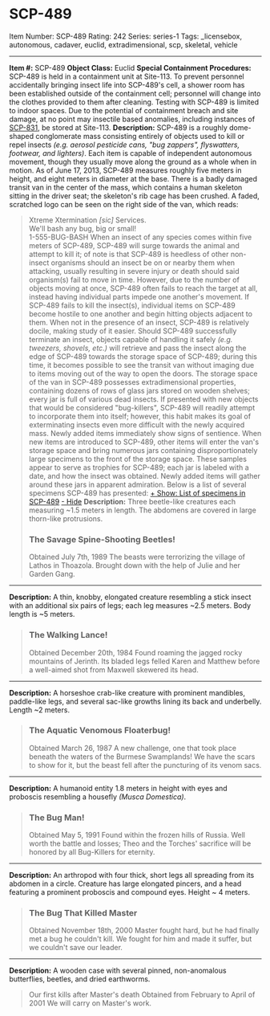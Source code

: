 # SCP-489
Item Number: SCP-489
Rating: 242
Series: series-1
Tags: _licensebox, autonomous, cadaver, euclid, extradimensional, scp, skeletal, vehicle

---

**Item #:** SCP-489
**Object Class:** Euclid
**Special Containment Procedures:** SCP-489 is held in a containment unit at Site-113. To prevent personnel accidentally bringing insect life into SCP-489's cell, a shower room has been established outside of the containment cell; personnel will change into the clothes provided to them after cleaning. Testing with SCP-489 is limited to indoor spaces.
Due to the potential of containment breach and site damage, at no point may insectile based anomalies, including instances of [SCP-831](/scp-831), be stored at Site-113.
**Description:** SCP-489 is a roughly dome-shaped conglomerate mass consisting entirely of objects used to kill or repel insects _(e.g. aerosol pesticide cans, "bug zappers", flyswatters, footwear, and lighters)_. Each item is capable of independent autonomous movement, though they usually move along the ground as a whole when in motion. As of June 17, 2013, SCP-489 measures roughly five meters in height, and eight meters in diameter at the base.
There is a badly damaged transit van in the center of the mass, which contains a human skeleton sitting in the driver seat; the skeleton's rib cage has been crushed. A faded, scratched logo can be seen on the right side of the van, which reads:
> Xtreme Xtermination _[sic]_ Services.  
>  We'll bash any bug, big or small!  
>  1-555-BUG-BASH
When an insect of any species comes within five meters of SCP-489, SCP-489 will surge towards the animal and attempt to kill it; of note is that SCP-489 is heedless of other non-insect organisms should an insect be on or nearby them when attacking, usually resulting in severe injury or death should said organism(s) fail to move in time. However, due to the number of objects moving at once, SCP-489 often fails to reach the target at all, instead having individual parts impede one another's movement. If SCP-489 fails to kill the insect(s), individual items on SCP-489 become hostile to one another and begin hitting objects adjacent to them. When not in the presence of an insect, SCP-489 is relatively docile, making study of it easier.
Should SCP-489 successfully terminate an insect, objects capable of handling it safely _(e.g. tweezers, shovels, etc.)_ will retrieve and pass the insect along the edge of SCP-489 towards the storage space of SCP-489; during this time, it becomes possible to see the transit van without imaging due to items moving out of the way to open the doors. The storage space of the van in SCP-489 possesses extradimensional properties, containing dozens of rows of glass jars stored on wooden shelves; every jar is full of various dead insects.
If presented with new objects that would be considered "bug-killers", SCP-489 will readily attempt to incorporate them into itself; however, this habit makes its goal of exterminating insects even more difficult with the newly acquired mass. Newly added items immediately show signs of sentience.
When new items are introduced to SCP-489, other items will enter the van's storage space and bring numerous jars containing disproportionately large specimens to the front of the storage space. These samples appear to serve as trophies for SCP-489; each jar is labeled with a date, and how the insect was obtained. Newly added items will gather around these jars in apparent admiration. Below is a list of several specimens SCP-489 has presented:
[\+ Show: List of specimens in SCP-489](javascript:;)
[\- Hide](javascript:;)
**Description:** Three beetle-like creatures each measuring ~1.5 meters in length. The abdomens are covered in large thorn-like protrusions.
> ### The Savage Spine-Shooting Beetles!
> Obtained July 7th, 1989
> The beasts were terrorizing the village of Lathos in Thoazola. Brought down with the help of Julie and her Garden Gang.
* * *
**Description:** A thin, knobby, elongated creature resembling a stick insect with an additional six pairs of legs; each leg measures ~2.5 meters. Body length is ~5 meters.
> ### The Walking Lance!
> Obtained December 20th, 1984
> Found roaming the jagged rocky mountains of Jerinth. Its bladed legs felled Karen and Matthew before a well-aimed shot from Maxwell skewered its head.
* * *
**Description:** A horseshoe crab-like creature with prominent mandibles, paddle-like legs, and several sac-like growths lining its back and underbelly. Length ~2 meters.
> ### The Aquatic Venomous Floaterbug!
> Obtained March 26, 1987
> A new challenge, one that took place beneath the waters of the Burmese Swamplands! We have the scars to show for it, but the beast fell after the puncturing of its venom sacs.
* * *
**Description:** A humanoid entity 1.8 meters in height with eyes and proboscis resembling a housefly _(Musca Domestica)_.
> ### The Bug Man!
> Obtained May 5, 1991
> Found within the frozen hills of Russia. Well worth the battle and losses; Theo and the Torches' sacrifice will be honored by all Bug-Killers for eternity.
* * *
**Description:** An arthropod with four thick, short legs all spreading from its abdomen in a circle. Creature has large elongated pincers, and a head featuring a prominent proboscis and compound eyes. Height ~ 4 meters.
> ### The Bug That Killed Master
> Obtained November 18th, 2000
> Master fought hard, but he had finally met a bug he couldn't kill. We fought for him and made it suffer, but we couldn't save our leader.
* * *
**Description:** A wooden case with several pinned, non-anomalous butterflies, beetles, and dried earthworms.
> Our first kills after Master's death
> Obtained from February to April of 2001
> We will carry on Master's work.